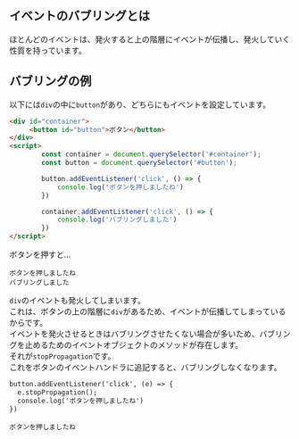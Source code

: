 ## イベントのバブリングとは
ほとんどのイベントは、発火すると上の階層にイベントが伝播し、発火していく性質を持っています。  

## バブリングの例
以下には`div`の中に`button`があり、どちらにもイベントを設定しています。
```html
<div id="container">
     <button id="button">ボタン</button>
</div>
<script>
        const container = document.querySelector('#container');
        const button = document.querySelector('#button');

        button.addEventListener('click', () => {
            console.log('ボタンを押しましたね')
        })

        container.addEventListener('click', () => {
            console.log('バブリングしました')
        })
</script>
```
ボタンを押すと...
```
ボタンを押しましたね
バブリングしました
```
`div`のイベントも発火してしまいます。  
これは、ボタンの上の階層に`div`があるため、イベントが伝播してしまっているからです。  
イベントを発火させるときはバブリングさせたくない場合が多いため、バブリングを止めるためのイベントオブジェクトのメソッドが存在します。  
それが`stopPropagation`です。  
これをボタンのイベントハンドラに追記すると、バブリングしなくなります。
```html
button.addEventListener('click', (e) => {
  e.stopPropagation();
  console.log('ボタンを押しましたね') 
})
```
```
ボタンを押しましたね
```
